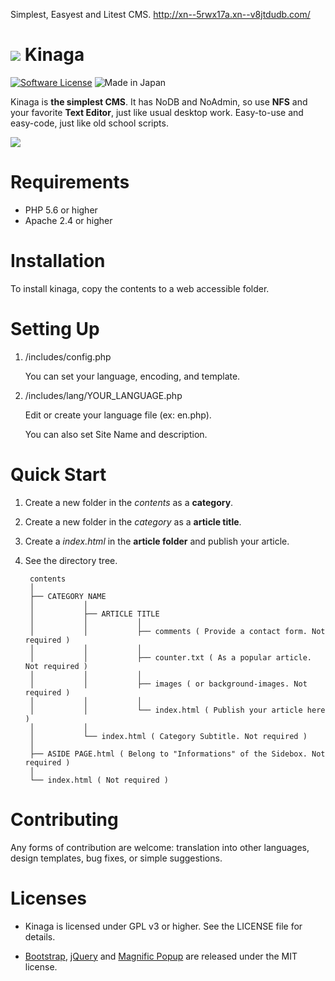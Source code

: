 Simplest, Easyest and Litest CMS. http://xn--5rwx17a.xn--v8jtdudb.com/

# ![](https://avatars3.githubusercontent.com/u/26238188?v=3&s=45) Kinaga
[![Software License](https://img.shields.io/badge/license-GPLv3-brightgreen.svg?style=plastic)](LICENSE)
![Made in Japan](https://img.shields.io/badge/Made%20in-Japan-red.svg?colorA=ff0000&amp;colorB=ff0000&amp;style=plastic)

Kinaga is **the simplest CMS**. It has NoDB and NoAdmin, so use **NFS** and your favorite **Text Editor**, just like usual desktop work. Easy-to-use and easy-code, just like old school scripts.

![](https://cloud.githubusercontent.com/assets/26238188/23639374/a7f382e4-032a-11e7-81ed-86beb7cdafc0.gif)


# Requirements

- PHP 5.6 or higher
- Apache 2.4 or higher


# Installation

To install kinaga, copy the contents to a web accessible folder.


# Setting Up

1. /includes/config.php

	You can set your language, encoding, and template.

2. /includes/lang/YOUR_LANGUAGE.php

	Edit or create your language file (ex: en.php).

	You can also set Site Name and description.


# Quick Start

1. Create a new folder in the *contents* as a **category**.

2. Create a new folder in the *category* as a **article title**.

3. Create a *index.html* in the **article folder** and publish your article.

4. See the directory tree.



		contents
		│
		├── CATEGORY NAME
		│			│
		│			├── ARTICLE TITLE
		│			│			│
		│			│			├── comments ( Provide a contact form. Not required )
		│			│			│
		│			│			├── counter.txt ( As a popular article. Not required )
		│			│			│
		│			│			├── images ( or background-images. Not required )
		│			│			│
		│			│			└── index.html ( Publish your article here )
		│			│
		│			└── index.html ( Category Subtitle. Not required )
		│
		├── ASIDE PAGE.html ( Belong to "Informations" of the Sidebox. Not required )
		│
		└── index.html ( Not required )


# Contributing

Any forms of contribution are welcome: translation into other languages, design templates, bug fixes, or simple suggestions.



# Licenses

- Kinaga is licensed under GPL v3 or higher. See the LICENSE file for details.

- [Bootstrap](http://getbootstrap.com/), [jQuery](http://jquery.com/) and [Magnific Popup](http://dimsemenov.com/plugins/magnific-popup/) are released under the MIT license.


